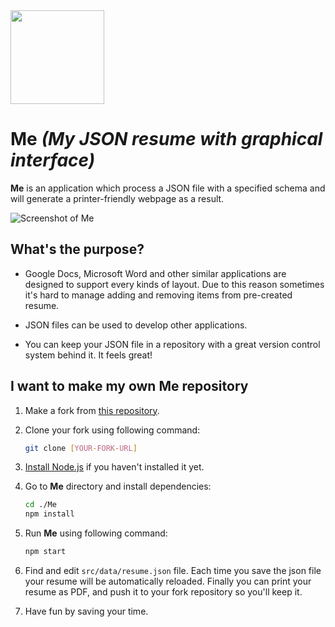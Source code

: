 <img src="https://user-images.githubusercontent.com/2771377/58760372-12260100-854c-11e9-8756-4b4d9ad61154.png" data-canonical-src="https://user-images.githubusercontent.com/2771377/58760372-12260100-854c-11e9-8756-4b4d9ad61154.png" width="150" height="150" />

# Me _(My JSON resume with graphical interface)_

**Me** is an application which process a JSON file with a specified schema and will generate a printer-friendly webpage as a result.

![Screenshot of Me](https://user-images.githubusercontent.com/2771377/58752355-b9f6ec80-84c2-11e9-8c51-24880e5278c6.PNG)

## What's the purpose?
- Google Docs, Microsoft Word and other similar applications are designed to support every kinds of layout. Due to this reason sometimes it's hard to manage adding and removing items from pre-created resume.

- JSON files can be used to develop other applications.

- You can keep your JSON file in a repository with a great version control system behind it. It feels great!

## I want to make my own Me repository

1. Make a fork from [this repository](https://github.com/Alireza29675/Me).

2. Clone your fork using following command:

    ```bash
    git clone [YOUR-FORK-URL]
    ```

3. [Install Node.js](https://nodejs.org/en/download/) if you haven't installed it yet.

4. Go to **Me** directory and install dependencies:

    ```bash
    cd ./Me
    npm install
    ```

5. Run **Me** using following command:

    ```bash
    npm start
    ```

6. Find and edit `src/data/resume.json` file. Each time you save the json file your resume will be automatically reloaded. Finally you can print your resume as PDF, and push it to your fork repository so you'll keep it.

7. Have fun by saving your time.